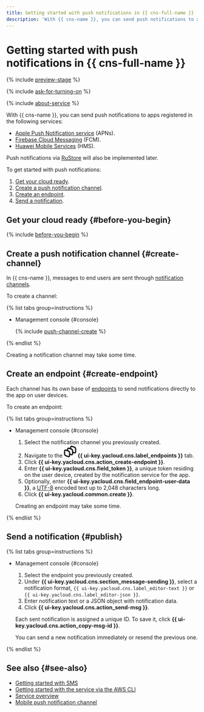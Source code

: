 ```yaml
---
title: Getting started with push notifications in {{ cns-full-name }}
description: 'With {{ cns-name }}, you can send push notifications to apps registered in the following services: Apple Push Notification service (APNs), Firebase Cloud Messaging (FCM), Huawei Mobile Services (HMS).'
---
```



# Getting started with push notifications in {{ cns-full-name }}

{% include [preview-stage](../_includes/notifications/preview-stage.md) %}

{% include [ask-for-turning-on](../_includes/notifications/ask-for-turning-on.md) %}

{% include [about-service](../_includes/notifications/about-service.md) %}

With {{ cns-name }}, you can send push notifications to apps registered in the following services:
* [Apple Push Notification service](https://developer.apple.com/notifications/) (APNs).
* [Firebase Cloud Messaging](https://firebase.google.com/) (FCM).
* [Huawei Mobile Services](https://developer.huawei.com/consumer/) (HMS).

Push notifications via [RuStore](https://www.rustore.ru/help/sdk/push-notifications) will also be implemented later.

To get started with push notifications:
1. [Get your cloud ready](#before-you-begin).
1. [Create a push notification channel](#create-channel).
1. [Create an endpoint](#create-endpoint).
1. [Send a notification](#publish).

## Get your cloud ready {#before-you-begin}

{% include [before-you-begin](../_tutorials/_tutorials_includes/before-you-begin.md) %}

## Create a push notification channel {#create-channel}

In {{ cns-name }}, messages to end users are sent through [notification channels](./concepts/index.md#channels).

To create a channel:

{% list tabs group=instructions %}

- Management console {#console}

  {% include [push-channel-create](../_includes/notifications/push-channel-create.md) %}

{% endlist %}

Creating a notification channel may take some time.

## Create an endpoint {#create-endpoint}

Each channel has its own base of [endpoints](./concepts/index.md#mobile-endpoints) to send notifications directly to the app on user devices.

To create an endpoint:

{% list tabs group=instructions %}

- Management console {#console}

  1. Select the notification channel you previously created.
  1. Navigate to the ![image](../_assets/console-icons/layers-3-diagonal.svg) **{{ ui-key.yacloud.cns.label_endpoints }}** tab.
  1. Click **{{ ui-key.yacloud.cns.action_create-endpoint }}**.
  1. Enter **{{ ui-key.yacloud.cns.field_token }}**, a unique token residing on the user device, created by the notification service for the app.
  1. Optionally, enter **{{ ui-key.yacloud.cns.field_endpoint-user-data }}**, a [UTF-8](https://en.wikipedia.org/wiki/UTF-8) encoded text up to 2,048 characters long.
  1. Click **{{ ui-key.yacloud.common.create }}**.

  Creating an endpoint may take some time.

{% endlist %}

## Send a notification {#publish}

{% list tabs group=instructions %}

- Management console {#console}

  1. Select the endpoint you previously created.
  1. Under **{{ ui-key.yacloud.cns.section_message-sending }}**, select a notification format, `{{ ui-key.yacloud.cns.label_editor-text }}` or `{{ ui-key.yacloud.cns.label_editor-json }}`.
  1. Enter notification text or a JSON object with notification data.
  1. Click **{{ ui-key.yacloud.cns.action_send-msg }}**.
  
  Each sent notification is assigned a unique ID. To save it, click **{{ ui-key.yacloud.cns.action_copy-msg-id }}**.

  You can send a new notification immediately or resend the previous one.

{% endlist %}

## See also {#see-also}

* [Getting started with SMS](quickstart-sms.md)
* [Getting started with the service via the AWS CLI](./tools/aws-cli.md)
* [Service overview](./concepts/index.md)
* [Mobile push notification channel](./concepts/push.md)
